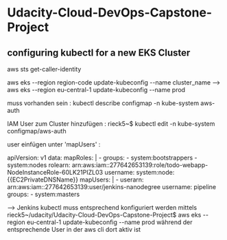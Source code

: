 # Udacity-Cloud-DevOps-Capstone-Project

## configuring kubectl for a new EKS Cluster

aws sts get-caller-identity

aws eks --region region-code update-kubeconfig --name cluster_name
--> aws eks --region eu-central-1 update-kubeconfig --name prod

muss vorhanden sein : kubectl describe configmap -n kube-system aws-auth

IAM User zum Cluster hinzufügen :
rieck5~$ kubectl edit -n kube-system configmap/aws-auth

user einfügen unter 'mapUsers' : 

apiVersion: v1
data:
  mapRoles: |
    - groups:
      - system:bootstrappers
      - system:nodes
      rolearn: arn:aws:iam::277642653139:role/todo-webapp-NodeInstanceRole-60LK21PIZL03
      username: system:node:{{EC2PrivateDNSName}}
  mapUsers: |
    - userarn: arn:aws:iam::277642653139:user/jenkins-nanodegree
      username: pipeline
      groups:
        - system:masters

--> Jenkins kubectl muss entsprechend konfiguriert werden mittels 
rieck5~/udacity/Udacity-Cloud-DevOps-Capstone-Project$ aws eks --region eu-central-1 update-kubeconfig --name prod
während der entsprechende User in der aws cli dort aktiv ist
